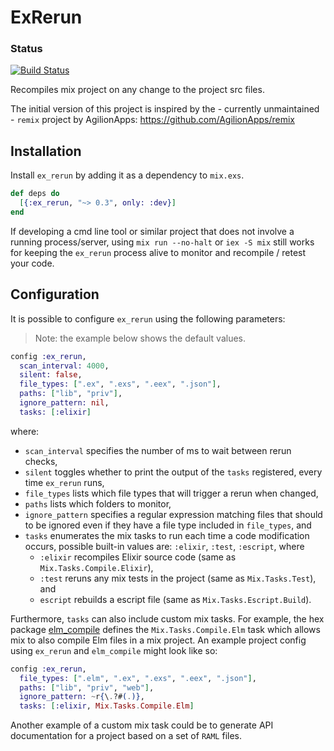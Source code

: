 # ExRerun

### Status

[![Build Status](https://travis-ci.org/dragonwasrobot/ex_rerun.svg?branch=master)](https://travis-ci.org/dragonwasrobot/ex_rerun)

Recompiles mix project on any change to the project src files.

The initial version of this project is inspired by the - currently
unmaintained - `remix` project by AgilionApps:
https://github.com/AgilionApps/remix

## Installation

Install `ex_rerun` by adding it as a dependency to `mix.exs`.

```elixir
def deps do
  [{:ex_rerun, "~> 0.3", only: :dev}]
end
```

If developing a cmd line tool or similar project that does not involve a running
process/server, using `mix run --no-halt` or `iex -S mix` still works for
keeping the `ex_rerun` process alive to monitor and recompile / retest your
code.

## Configuration

It is possible to configure `ex_rerun` using the following parameters:

> Note: the example below shows the default values.

```elixir
config :ex_rerun,
  scan_interval: 4000,
  silent: false,
  file_types: [".ex", ".exs", ".eex", ".json"],
  paths: ["lib", "priv"],
  ignore_pattern: nil,
  tasks: [:elixir]
```

where:

- `scan_interval` specifies the number of ms to wait between rerun checks,
- `silent` toggles whether to print the output of the `tasks` registered, every
  time `ex_rerun` runs,
- `file_types` lists which file types that will trigger a rerun when changed,
- `paths` lists which folders to monitor,
- `ignore_pattern` specifies a regular expression matching files that should to
  be ignored even if they have a file type included in `file_types`, and
- `tasks` enumerates the mix tasks to run each time a code modification
  occurs, possible built-in values are: `:elixir`, `:test`, `:escript`,
  where
  + `:elixir` recompiles Elixir source code (same as `Mix.Tasks.Compile.Elixir`),
  + `:test` reruns any mix tests in the project (same as `Mix.Tasks.Test`), and
  + `escript` rebuilds a escript file (same as `Mix.Tasks.Escript.Build`).

Furthermore, `tasks` can also include custom mix tasks. For example, the hex
package [elm_compile](https://hex.pm/packages/elm_compile) defines the
`Mix.Tasks.Compile.Elm` task which allows mix to also compile Elm files in a mix
project. An example project config using `ex_rerun` and `elm_compile` might look
like so:

```elixir
config :ex_rerun,
  file_types: [".elm", ".ex", ".exs", ".eex", ".json"],
  paths: ["lib", "priv", "web"],
  ignore_pattern: ~r{\.?#(.)},
  tasks: [:elixir, Mix.Tasks.Compile.Elm]
```

Another example of a custom mix task could be to generate API documentation for
a project based on a set of `RAML` files.
